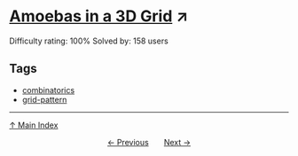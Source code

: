 # [Amoebas in a 3D Grid](https://projecteuler.net/problem=763) ↗️

Difficulty rating: 100%
Solved by: 158 users
## Tags

- [combinatorics](../tags/combinatorics.md)
- [grid-pattern](../tags/grid-pattern.md)



---

[↑ Main Index](../README.md)


<div align=center><a href='762.md'>← Previous</a> &nbsp;&nbsp; &nbsp;&nbsp;  <a href='764.md'>Next →</a></div>
